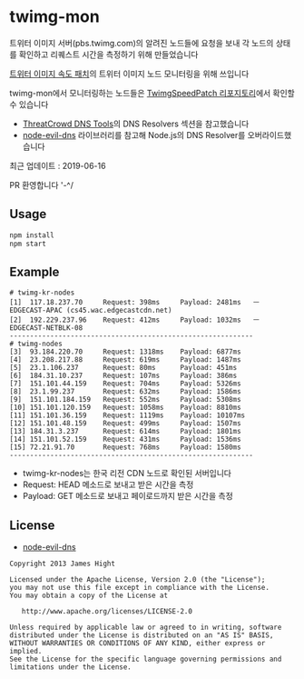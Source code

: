 # twimg-mon
트위터 이미지 서버(pbs.twimg.com)의 알려진 노드들에 요청을 보내 각 노드의 상태를 확인하고 리퀘스트 시간을 측정하기 위해 만들었습니다

[트위터 이미지 속도 패치](https://github.com/sokcuri/TwimgSpeedPatch)의 트위터 이미지 노드 모니터링을 위해 쓰입니다

twimg-mon에서 모니터링하는 노드들은 [TwimgSpeedPatch 리포지토리](https://github.com/sokcuri/TwimgSpeedPatch/blob/master/data/nodes.json)에서 확인할 수 있습니다

* [ThreatCrowd DNS Tools](https://www.threatcrowd.org/domain.php?domain=pbs.twimg.com)의 DNS Resolvers 섹션을 참고했습니다
* [node-evil-dns](https://github.com/JamesHight/node-evil-dns) 라이브러리를 참고해 Node.js의 DNS Resolver를 오버라이드했습니다

최근 업데이트 : 2019-06-16

PR 환영합니다 '-^/

## Usage
```bash
npm install
npm start
```

## Example
```
# twimg-kr-nodes
[1]  117.18.237.70     Request: 398ms     Payload: 2481ms   ㅡ  EDGECAST-APAC (cs45.wac.edgecastcdn.net)
[2]  192.229.237.96    Request: 412ms     Payload: 1032ms   ㅡ  EDGECAST-NETBLK-08
------------------------------------------------------------
# twimg-nodes
[3]  93.184.220.70     Request: 1318ms    Payload: 6877ms
[4]  23.208.217.88     Request: 619ms     Payload: 1487ms
[5]  23.1.106.237      Request: 80ms      Payload: 451ms
[6]  184.31.10.237     Request: 107ms     Payload: 386ms
[7]  151.101.44.159    Request: 704ms     Payload: 5326ms
[8]  23.1.99.237       Request: 632ms     Payload: 1586ms
[9]  151.101.184.159   Request: 552ms     Payload: 5308ms
[10] 151.101.120.159   Request: 1058ms    Payload: 8810ms
[11] 151.101.36.159    Request: 1119ms    Payload: 10107ms
[12] 151.101.48.159    Request: 499ms     Payload: 1507ms
[13] 184.31.3.237      Request: 614ms     Payload: 1801ms
[14] 151.101.52.159    Request: 431ms     Payload: 1536ms
[15] 72.21.91.70       Request: 768ms     Payload: 1580ms
------------------------------------------------------------
```

* twimg-kr-nodes는 한국 리전 CDN 노드로 확인된 서버입니다
* Request: HEAD 메소드로 보내고 받은 시간을 측정
* Payload: GET 메소드로 보내고 페이로드까지 받은 시간을 측정

## License
* [node-evil-dns](https://github.com/JamesHight/node-evil-dns)
```
Copyright 2013 James Hight

Licensed under the Apache License, Version 2.0 (the "License");
you may not use this file except in compliance with the License.
You may obtain a copy of the License at

   http://www.apache.org/licenses/LICENSE-2.0

Unless required by applicable law or agreed to in writing, software
distributed under the License is distributed on an "AS IS" BASIS,
WITHOUT WARRANTIES OR CONDITIONS OF ANY KIND, either express or implied.
See the License for the specific language governing permissions and
limitations under the License.
```
